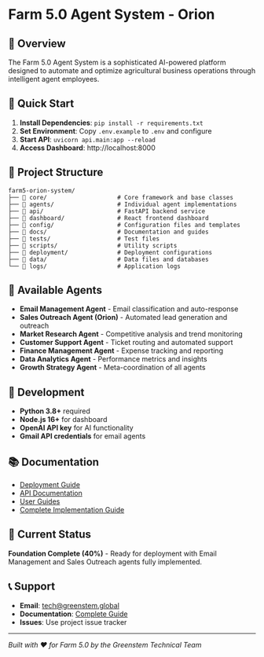 # Farm 5.0 Agent System - Orion

## 🌾 Overview
The Farm 5.0 Agent System is a sophisticated AI-powered platform designed to automate and optimize agricultural business operations through intelligent agent employees.

## 🚀 Quick Start
1. **Install Dependencies**: `pip install -r requirements.txt`
2. **Set Environment**: Copy `.env.example` to `.env` and configure
3. **Start API**: `uvicorn api.main:app --reload`
4. **Access Dashboard**: http://localhost:8000

## 📁 Project Structure
```
farm5-orion-system/
├── 📁 core/                    # Core framework and base classes
├── 📁 agents/                  # Individual agent implementations
├── 📁 api/                     # FastAPI backend service
├── 📁 dashboard/               # React frontend dashboard
├── 📁 config/                  # Configuration files and templates
├── 📁 docs/                    # Documentation and guides
├── 📁 tests/                   # Test files
├── 📁 scripts/                 # Utility scripts
├── 📁 deployment/              # Deployment configurations
├── 📁 data/                    # Data files and databases
└── 📁 logs/                    # Application logs
```

## 🤖 Available Agents
- **Email Management Agent** - Email classification and auto-response
- **Sales Outreach Agent (Orion)** - Automated lead generation and outreach
- **Market Research Agent** - Competitive analysis and trend monitoring
- **Customer Support Agent** - Ticket routing and automated support
- **Finance Management Agent** - Expense tracking and reporting
- **Data Analytics Agent** - Performance metrics and insights
- **Growth Strategy Agent** - Meta-coordination of all agents

## 🔧 Development
- **Python 3.8+** required
- **Node.js 16+** for dashboard
- **OpenAI API key** for AI functionality
- **Gmail API credentials** for email agents

## 📚 Documentation
- [Deployment Guide](docs/deployment/deployment-guide.md)
- [API Documentation](docs/api/)
- [User Guides](docs/user_guides/)
- [Complete Implementation Guide](Farm5-Agent-System-Guide.md)

## 🎯 Current Status
**Foundation Complete (40%)** - Ready for deployment with Email Management and Sales Outreach agents fully implemented.

## 📞 Support
- **Email**: tech@greenstem.global
- **Documentation**: [Complete Guide](Farm5-Agent-System-Guide.md)
- **Issues**: Use project issue tracker

---
*Built with ❤️ for Farm 5.0 by the Greenstem Technical Team*